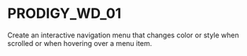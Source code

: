 # PRODIGY_WD_01
Create an interactive navigation menu that changes color or style when scrolled or when hovering over a menu item.
